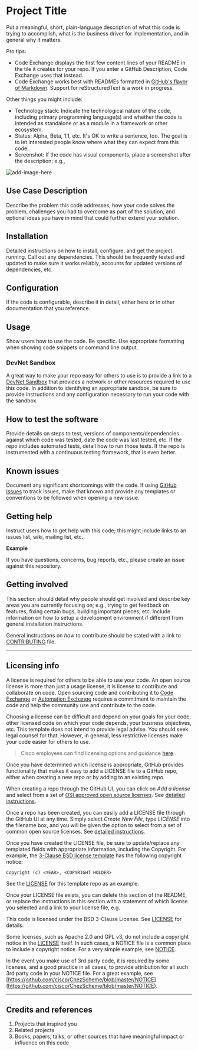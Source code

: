 # Project Title

Put a meaningful, short, plain-language description of what this code is trying to accomplish, what is the business driver for implementation, and in general why it matters. 

Pro tips: 

* Code Exchange displays the first few content lines of your README in the tile it creates for your repo. If you enter a GitHub Description, Code Exchange uses that instead. 
* Code Exchange works best with READMEs formatted in [GitHub's flavor of Markdown](https://guides.github.com/features/mastering-markdown/). Support for reStructuredText is a work in progress.

Other things you might include:

* Technology stack: Indicate the technological nature of the code, including primary programming language(s) and whether the code is intended as standalone or as a module in a framework or other ecosystem.
* Status:  Alpha, Beta, 1.1, etc. It's OK to write a sentence, too. The goal is to let interested people know where what they can expect from this code.
* Screenshot: If the code has visual components, place a screenshot after the description; e.g.,

![add-image-here]()


## Use Case Description

Describe the problem this code addresses, how your code solves the problem, challenges you had to overcome as part of the solution, and optional ideas you have in mind that could further extend your solution.

## Installation

Detailed instructions on how to install, configure, and get the project running. Call out any dependencies. This should be frequently tested and updated to make sure it works reliably, accounts for updated versions of dependencies, etc.

## Configuration

If the code is configurable, describe it in detail, either here or in other documentation that you reference.

## Usage

Show users how to use the code. Be specific.
Use appropriate formatting when showing code snippets or command line output.

### DevNet Sandbox

A great way to make your repo easy for others to use is to provide a link to a [DevNet Sandbox](https://developer.cisco.com/site/sandbox/) that provides a network or other resources required to use this code. In addition to identifying an appropriate sandbox, be sure to provide instructions and any configuration necessary to run your code with the sandbox.

## How to test the software

Provide details on steps to test, versions of components/dependencies against which code was tested, date the code was last tested, etc. 
If the repo includes automated tests, detail how to run those tests.
If the repo is instrumented with a continuous testing framework, that is even better.


## Known issues

Document any significant shortcomings with the code. If using [GitHub Issues](https://help.github.com/en/articles/about-issues) to track issues, make that known and provide any templates or conventions to be followed when opening a new issue. 

## Getting help

Instruct users how to get help with this code; this might include links to an issues list, wiki, mailing list, etc.

**Example**

If you have questions, concerns, bug reports, etc., please create an issue against this repository.

## Getting involved

This section should detail why people should get involved and describe key areas you are currently focusing on; e.g., trying to get feedback on features, fixing certain bugs, building important pieces, etc. Include information on how to setup a development environment if different from general installation instructions.

General instructions on _how_ to contribute should be stated with a link to [CONTRIBUTING](./CONTRIBUTING.md) file.


----

## Licensing info

A license is required for others to be able to use your code. An open source license is more than just a usage license, it is license to contribute and collaborate on code. Open sourcing code and contributing it to [Code Exchange](https://developer.cisco.com/codeexchange/) or [Automation Exchange](https://developer.cisco.com/automation-exchange/) requires a commitment to maintain the code and help the community use and contribute to the code. 

Choosing a license can be difficult and depend on your goals for your code, other licensed code on which your code depends, your business objectives, etc.   This template does not intend to provide legal advise. You should seek legal counsel for that. However, in general, less restrictive licenses make your code easier for others to use.

> Cisco employees can find licensing options and guidance [here](https://wwwin-github.cisco.com/eckelcu/DevNet-Code-Exchange/blob/master/GitHubUsage.md#licensing-guidance).

Once you have determined which license is appropriate, GitHub provides functionality that makes it easy to add a LICENSE file to a GitHub repo, either when creating a new repo or by adding to an existing repo.

When creating a repo through the GitHub UI, you can click on *Add a license* and select from a set of [OSI approved open source licenses](https://opensource.org/licenses). See [detailed instructions](https://help.github.com/articles/licensing-a-repository/#applying-a-license-to-a-repository-with-an-existing-license).

Once a repo has been created, you can easily add a LICENSE file through the GitHub UI at any time. Simply select *Create New File*, type *LICENSE* into the filename box, and you will be given the option to select from a set of common open source licenses. See [detailed instructions](https://help.github.com/articles/adding-a-license-to-a-repository/).

Once you have created the LICENSE file, be sure to update/replace any templated fields with appropriate information, including the Copyright. For example, the [3-Clause BSD license template](https://opensource.org/licenses/BSD-3-Clause) has the following copyright notice:

`Copyright (c) <YEAR>, <COPYRIGHT HOLDER>`

See the [LICENSE](./LICENSE) for this template repo as an example.

Once your LICENSE file exists, you can delete this section of the README, or replace the instructions in this section with a statement of which license you selected and a link to your license file, e.g.

This code is licensed under the BSD 3-Clause License. See [LICENSE](./LICENSE) for details.

Some licenses, such as Apache 2.0 and GPL v3, do not include a copyright notice in the [LICENSE](./LICENSE) itself. In such cases, a NOTICE file is a common place to include a copyright notice. For a very simple example, see [NOTICE](./NOTICE). 

In the event you make use of 3rd party code, it is required by some licenses, and a good practice in all cases, to provide attribution for all such 3rd party code in your NOTICE file. For a great example, see [https://github.com/cisco/ChezScheme/blob/master/NOTICE](https://github.com/cisco/ChezScheme/blob/master/NOTICE).   

----

## Credits and references

1. Projects that inspired you
2. Related projects
3. Books, papers, talks, or other sources that have meaningful impact or influence on this code